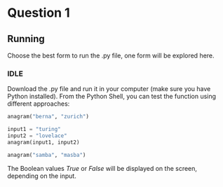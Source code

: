 # Question 1
## Running
Choose the best form to run the .py file, one form will be explored here.

### IDLE
Download the .py file and run it in your computer (make sure you have Python installed). From the Python Shell, you can test the function using different approaches:

``` python
anagram("berna", "zurich")
```

``` python
input1 = "turing"
input2 = "lovelace"
anagram(input1, input2)
```

``` python
anagram("samba", "masba")
```

The Boolean values _True_ or _False_ will be displayed on the screen, depending on the input.
